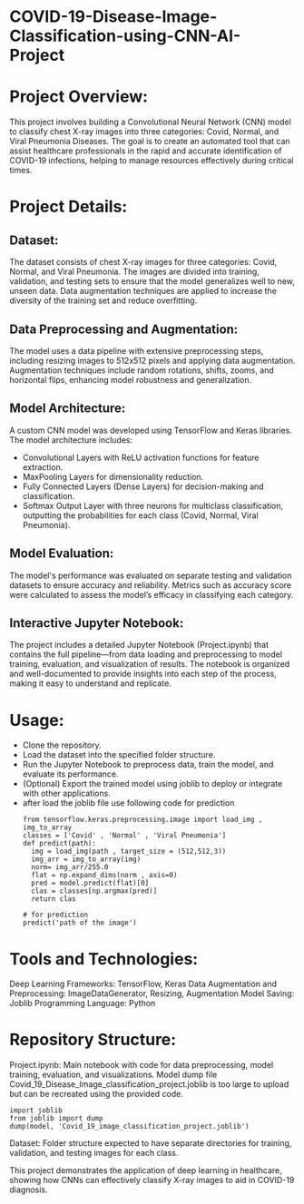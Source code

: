 # COVID-19-Disease-Image-Classification-using-CNN-AI-Project

# Project Overview:
This project involves building a Convolutional Neural Network (CNN) model to classify chest X-ray images into three categories: Covid, Normal, and Viral Pneumonia Diseases. The goal is to create an automated tool that can assist healthcare professionals in the rapid and accurate identification of COVID-19 infections, helping to manage resources effectively during critical times.

# Project Details:
## Dataset:
The dataset consists of chest X-ray images for three categories: Covid, Normal, and Viral Pneumonia. The images are divided into training, validation, and testing sets to ensure that the model generalizes well to new, unseen data. Data augmentation techniques are applied to increase the diversity of the training set and reduce overfitting.

## Data Preprocessing and Augmentation:
The model uses a data pipeline with extensive preprocessing steps, including resizing images to 512x512 pixels and applying data augmentation. Augmentation techniques include random rotations, shifts, zooms, and horizontal flips, enhancing model robustness and generalization.

## Model Architecture:
A custom CNN model was developed using TensorFlow and Keras libraries. The model architecture includes:

- Convolutional Layers with ReLU activation functions for feature extraction.
- MaxPooling Layers for dimensionality reduction.
- Fully Connected Layers (Dense Layers) for decision-making and classification.
- Softmax Output Layer with three neurons for multiclass classification, outputting the probabilities for each class (Covid, Normal, Viral Pneumonia).

## Model Evaluation:
The model's performance was evaluated on separate testing and validation datasets to ensure accuracy and reliability. Metrics such as accuracy score were calculated to assess the model’s efficacy in classifying each category.

## Interactive Jupyter Notebook:
The project includes a detailed Jupyter Notebook (Project.ipynb) that contains the full pipeline—from data loading and preprocessing to model training, evaluation, and visualization of results. The notebook is organized and well-documented to provide insights into each step of the process, making it easy to understand and replicate.

# Usage:
- Clone the repository.
- Load the dataset into the specified folder structure.
- Run the Jupyter Notebook to preprocess data, train the model, and evaluate its performance.
- (Optional) Export the trained model using joblib to deploy or integrate with other applications.
- after load the joblib file use following code for prediction
  ```
  from tensorflow.keras.preprocessing.image import load_img , img_to_array
  classes = ['Covid' , 'Normal' , 'Viral Pneumonia']
  def predict(path):
    img = load_img(path , target_size = (512,512,3))
    img_arr = img_to_array(img)
    norm= img_arr/255.0
    flat = np.expand_dims(norm , axis=0)
    pred = model.predict(flat)[0]
    clas = classes[np.argmax(pred)]
    return clas

  # for prediction
  predict('path of the image')
  
  ```

# Tools and Technologies:
Deep Learning Frameworks: TensorFlow, Keras
Data Augmentation and Preprocessing: ImageDataGenerator, Resizing, Augmentation
Model Saving: Joblib
Programming Language: Python

# Repository Structure:

Project.ipynb: Main notebook with code for data preprocessing, model training, evaluation, and visualizations.
Model dump file Covid_19_Disease_Image_classification_project.joblib is too large to upload but can be recreated using the provided code.
```
import joblib
from joblib import dump
dump(model, 'Covid_19_image_classification_project.joblib')
```
Dataset: Folder structure expected to have separate directories for training, validation, and testing images for each class.


This project demonstrates the application of deep learning in healthcare, showing how CNNs can effectively classify X-ray images to aid in COVID-19 diagnosis.
